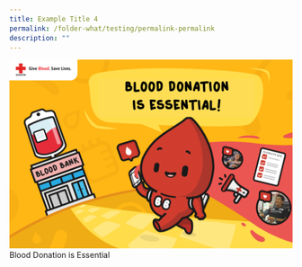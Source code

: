 ```yaml
---
title: Example Title 4
permalink: /folder-what/testing/permalink-permalink
description: ""
---
```




![Alt text for image on Isomer site](/images/Essential.png)
Blood Donation is Essential